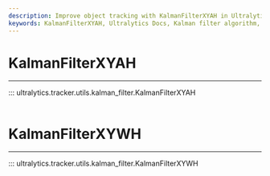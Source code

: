 ```yaml
---
description: Improve object tracking with KalmanFilterXYAH in Ultralytics YOLO - an efficient and accurate algorithm for state estimation.
keywords: KalmanFilterXYAH, Ultralytics Docs, Kalman filter algorithm, object tracking, computer vision, YOLO
---
```


# KalmanFilterXYAH
---
::: ultralytics.tracker.utils.kalman_filter.KalmanFilterXYAH
<br><br>

# KalmanFilterXYWH
---
::: ultralytics.tracker.utils.kalman_filter.KalmanFilterXYWH
<br><br>
